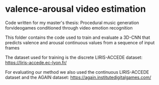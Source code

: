 # valence-arousal video estimation

Code written for my master's thesis: Procedural music generation forvideogames conditioned through video emotion recognition

This folder contains the code used to train and evaluate a 3D-CNN that predicts valence and arousal continuous values from a sequence of input frames

The dataset used for training is the discrete LIRIS-ACCEDE dataset: https://liris-accede.ec-lyon.fr/

For evaluating our method we also used the continuous LIRIS-ACCEDE dataset and the AGAIN dataset: https://again.institutedigitalgames.com/
